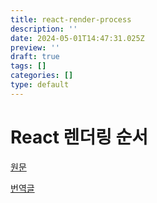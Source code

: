 ```yaml
---
title: react-render-process
description: ''
date: 2024-05-01T14:47:31.025Z
preview: ''
draft: true
tags: []
categories: []
type: default
---
```


# React 렌더링 순서

[원문](https://blog.isquaredsoftware.com/2020/05/blogged-answers-a-mostly-complete-guide-to-react-rendering-behavior/)

[번역글](https://velog.io/@superlipbalm/blogged-answers-a-mostly-complete-guide-to-react-rendering-behavior)
